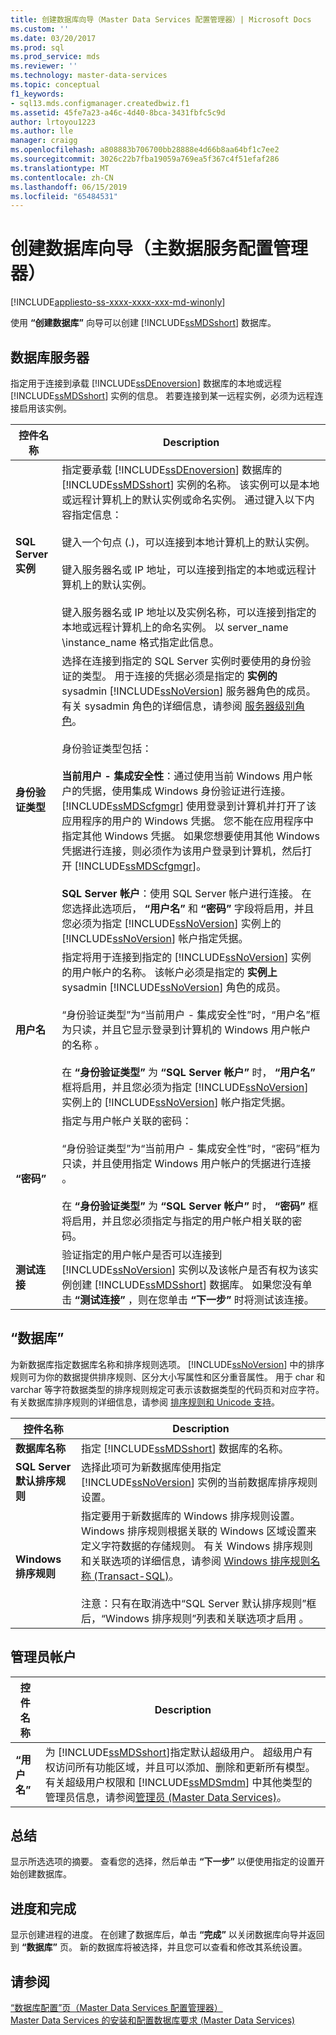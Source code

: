 ```yaml
---
title: 创建数据库向导（Master Data Services 配置管理器）| Microsoft Docs
ms.custom: ''
ms.date: 03/20/2017
ms.prod: sql
ms.prod_service: mds
ms.reviewer: ''
ms.technology: master-data-services
ms.topic: conceptual
f1_keywords:
- sql13.mds.configmanager.createdbwiz.f1
ms.assetid: 45fe7a23-a46c-4d40-8bca-3431fbfc5c9d
author: lrtoyou1223
ms.author: lle
manager: craigg
ms.openlocfilehash: a808883b706700bb28888e4d66b8aa64bf1c7ee2
ms.sourcegitcommit: 3026c22b7fba19059a769ea5f367c4f51efaf286
ms.translationtype: MT
ms.contentlocale: zh-CN
ms.lasthandoff: 06/15/2019
ms.locfileid: "65484531"
---
```

# <a name="create-database-wizard-master-data-services-configuration-manager"></a>创建数据库向导（主数据服务配置管理器）

[!INCLUDE[appliesto-ss-xxxx-xxxx-xxx-md-winonly](../includes/appliesto-ss-xxxx-xxxx-xxx-md-winonly.md)]

  使用 **“创建数据库”** 向导可以创建 [!INCLUDE[ssMDSshort](../includes/ssmdsshort-md.md)] 数据库。  
  
## <a name="database-server"></a>数据库服务器  
 指定用于连接到承载 [!INCLUDE[ssDEnoversion](../includes/ssdenoversion-md.md)] 数据库的本地或远程 [!INCLUDE[ssMDSshort](../includes/ssmdsshort-md.md)] 实例的信息。 若要连接到某一远程实例，必须为远程连接启用该实例。  
  
|控件名称|Description|  
|------------------|-----------------|  
|**SQL Server 实例**|指定要承载 [!INCLUDE[ssDEnoversion](../includes/ssdenoversion-md.md)] 数据库的 [!INCLUDE[ssMDSshort](../includes/ssmdsshort-md.md)] 实例的名称。 该实例可以是本地或远程计算机上的默认实例或命名实例。 通过键入以下内容指定信息：<br /><br /> 键入一个句点 (.)，可以连接到本地计算机上的默认实例。<br /><br /> 键入服务器名或 IP 地址，可以连接到指定的本地或远程计算机上的默认实例。<br /><br /> 键入服务器名或 IP 地址以及实例名称，可以连接到指定的本地或远程计算机上的命名实例。 以 server_name  \\instance_name  格式指定此信息。|  
|**身份验证类型**|选择在连接到指定的 SQL Server 实例时要使用的身份验证的类型。 用于连接的凭据必须是指定的 **实例的** sysadmin [!INCLUDE[ssNoVersion](../includes/ssnoversion-md.md)] 服务器角色的成员。 有关 sysadmin 角色的详细信息，请参阅 [服务器级别角色](../relational-databases/security/authentication-access/server-level-roles.md)。<br /><br /> 身份验证类型包括：<br /><br /> **当前用户 - 集成安全性**：通过使用当前 Windows 用户帐户的凭据，使用集成 Windows 身份验证进行连接。 [!INCLUDE[ssMDScfgmgr](../includes/ssmdscfgmgr-md.md)] 使用登录到计算机并打开了该应用程序的用户的 Windows 凭据。 您不能在应用程序中指定其他 Windows 凭据。 如果您想要使用其他 Windows 凭据进行连接，则必须作为该用户登录到计算机，然后打开 [!INCLUDE[ssMDScfgmgr](../includes/ssmdscfgmgr-md.md)]。<br /><br /> **SQL Server 帐户**：使用 SQL Server 帐户进行连接。 在您选择此选项后， **“用户名”** 和 **“密码”** 字段将启用，并且您必须为指定 [!INCLUDE[ssNoVersion](../includes/ssnoversion-md.md)] 实例上的 [!INCLUDE[ssNoVersion](../includes/ssnoversion-md.md)] 帐户指定凭据。|  
|**用户名**|指定将用于连接到指定的 [!INCLUDE[ssNoVersion](../includes/ssnoversion-md.md)] 实例的用户帐户的名称。 该帐户必须是指定的 **实例上** sysadmin [!INCLUDE[ssNoVersion](../includes/ssnoversion-md.md)] 角色的成员。<br /><br /> “身份验证类型”为“当前用户 - 集成安全性”时，“用户名”框为只读，并且它显示登录到计算机的 Windows 用户帐户的名称    。<br /><br /> 在 **“身份验证类型”** 为 **“SQL Server 帐户”** 时， **“用户名”** 框将启用，并且您必须为指定 [!INCLUDE[ssNoVersion](../includes/ssnoversion-md.md)] 实例上的 [!INCLUDE[ssNoVersion](../includes/ssnoversion-md.md)] 帐户指定凭据。|  
|**“密码”**|指定与用户帐户关联的密码：<br /><br /> “身份验证类型”为“当前用户 - 集成安全性”时，“密码”框为只读，并且使用指定 Windows 用户帐户的凭据进行连接    。<br /><br /> 在 **“身份验证类型”** 为 **“SQL Server 帐户”** 时， **“密码”** 框将启用，并且您必须指定与指定的用户帐户相关联的密码。|  
|**测试连接**|验证指定的用户帐户是否可以连接到 [!INCLUDE[ssNoVersion](../includes/ssnoversion-md.md)] 实例以及该帐户是否有权为该实例创建 [!INCLUDE[ssMDSshort](../includes/ssmdsshort-md.md)] 数据库。 如果您没有单击 **“测试连接”** ，则在您单击 **“下一步”** 时将测试该连接。|  
  
## <a name="database"></a>“数据库”  
 为新数据库指定数据库名称和排序规则选项。 [!INCLUDE[ssNoVersion](../includes/ssnoversion-md.md)] 中的排序规则可为你的数据提供排序规则、区分大小写属性和区分重音属性。 用于 char 和 varchar 等字符数据类型的排序规则规定可表示该数据类型的代码页和对应字符。 有关数据库排序规则的详细信息，请参阅 [排序规则和 Unicode 支持](../relational-databases/collations/collation-and-unicode-support.md)。  
  
|控件名称|Description|  
|------------------|-----------------|  
|**数据库名称**|指定 [!INCLUDE[ssMDSshort](../includes/ssmdsshort-md.md)] 数据库的名称。|  
|**SQL Server 默认排序规则**|选择此项可为新数据库使用指定 [!INCLUDE[ssNoVersion](../includes/ssnoversion-md.md)] 实例的当前数据库排序规则设置。|  
|**Windows 排序规则**|指定要用于新数据库的 Windows 排序规则设置。 Windows 排序规则根据关联的 Windows 区域设置来定义字符数据的存储规则。 有关 Windows 排序规则和关联选项的详细信息，请参阅 [Windows 排序规则名称 (Transact-SQL)](../t-sql/statements/windows-collation-name-transact-sql.md)。<br /><br /> 注意：只有在取消选中“SQL Server 默认排序规则”框后，“Windows 排序规则”列表和关联选项才启用   。|  
  
## <a name="administrator-account"></a>管理员帐户  
  
|控件名称|Description|  
|------------------|-----------------|  
|**“用户名”**|为 [!INCLUDE[ssMDSshort](../includes/ssmdsshort-md.md)]指定默认超级用户。 超级用户有权访问所有功能区域，并且可以添加、删除和更新所有模型。 有关超级用户权限和 [!INCLUDE[ssMDSmdm](../includes/ssmdsmdm-md.md)] 中其他类型的管理员信息，请参阅[管理员 (Master Data Services)](../master-data-services/administrators-master-data-services.md)。|  
  
## <a name="summary"></a>总结  
 显示所选选项的摘要。 查看您的选择，然后单击 **“下一步”** 以便使用指定的设置开始创建数据库。  
  
## <a name="progress-and-finish"></a>进度和完成  
 显示创建进程的进度。 在创建了数据库后，单击 **“完成”** 以关闭数据库向导并返回到 **“数据库”** 页。 新的数据库将被选择，并且您可以查看和修改其系统设置。  
  
## <a name="see-also"></a>请参阅  
 [“数据库配置”页（Master Data Services 配置管理器）](../master-data-services/database-configuration-page-master-data-services-configuration-manager.md)   
[Master Data Services 的安装和配置](../master-data-services/master-data-services-installation-and-configuration.md)[数据库要求 &#40;Master Data Services&#41;](../master-data-services/install-windows/database-requirements-master-data-services.md)  
  
  
